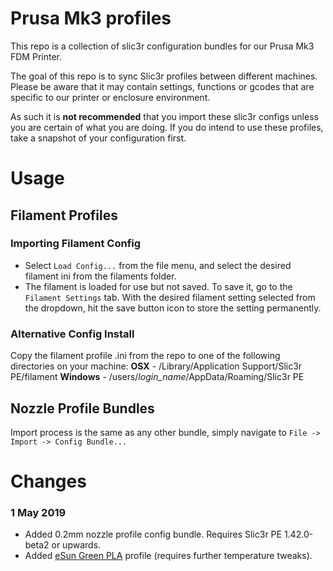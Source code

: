 # Prusa Mk3 profiles

This repo is a collection of slic3r configuration bundles for our Prusa Mk3 FDM Printer.

The goal of this repo is to sync Slic3r profiles between different machines. Please be aware that it may contain settings, functions or gcodes that are specific to our printer or enclosure environment.

As such it is **not recommended** that you import these slic3r configs unless you are certain of what you are doing. If you do intend to use these profiles, take a snapshot of your configuration first.

# Usage
## Filament Profiles
### Importing Filament Config
  - Select `Load Config...` from the file menu, and select the desired filament ini from the filaments folder.
  - The filament is loaded for use but not saved. To save it, go to the `Filament Settings` tab. With the desired filament setting selected from the dropdown, hit the save button icon to store the setting permanently.
### Alternative Config Install
  Copy the filament profile .ini from the repo to one of the following directories on your machine:
  **OSX** - /Library/Application Support/Slic3r PE/filament
  **Windows** - /users/_login_name_/AppData/Roaming/Slic3r PE

## Nozzle Profile Bundles
Import process is the same as any other bundle, simply navigate to `File -> Import -> Config Bundle...`

# Changes
### 1 May 2019
- Added 0.2mm nozzle profile config bundle. Requires Slic3r PE 1.42.0-beta2 or upwards.
- Added [eSun Green PLA](https://www.amazon.co.uk/eSUN-Filament-Dimensional-Accuracy-Printers/dp/B07FQKHSSJ) profile (requires further temperature tweaks).
